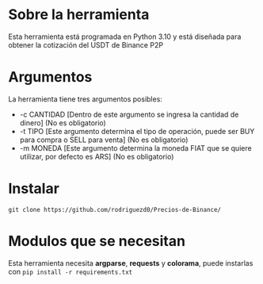 # Sobre la herramienta

Esta herramienta está programada en Python 3.10 y está diseñada para obtener la cotización del USDT de Binance P2P

# Argumentos

La herramienta tiene tres argumentos posibles:
- -c CANTIDAD [Dentro de este argumento se ingresa la cantidad de dinero] (No es obligatorio)
- -t TIPO [Este argumento determina el tipo de operación, puede ser BUY para compra o SELL para venta] (No es obligatorio)
- -m MONEDA [Este argumento determina la moneda FIAT que se quiere utilizar, por defecto es ARS] (No es obligatorio)

# Instalar

`git clone https://github.com/rodriguezd0/Precios-de-Binance/`

# Modulos que se necesitan

Esta herramienta necesita **argparse**, **requests** y **colorama**, puede instarlas con
`pip install -r requirements.txt`
